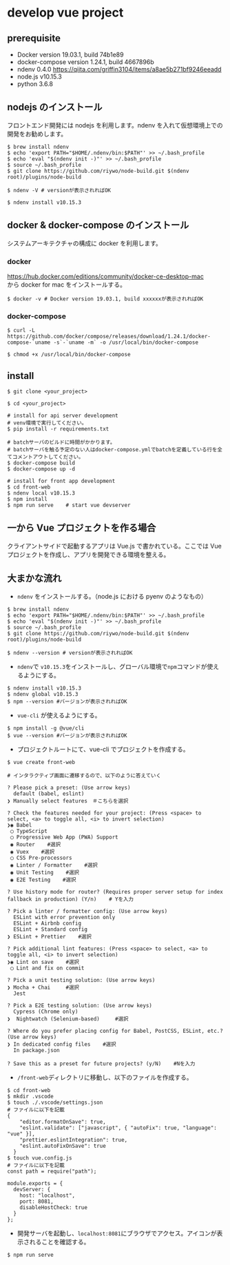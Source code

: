 # develop vue project

## prerequisite

- Docker version 19.03.1, build 74b1e89
- docker-compose version 1.24.1, build 4667896b
- ndenv 0.4.0 https://qiita.com/griffin3104/items/a8ae5b271bf9246eeadd
- node.js v10.15.3
- python 3.6.8

## nodejs のインストール

フロントエンド開発には nodejs を利用します。ndenv を入れて仮想環境上での開発をお勧めします。

```
$ brew install ndenv
$ echo 'export PATH="$HOME/.ndenv/bin:$PATH"' >> ~/.bash_profile
$ echo 'eval "$(ndenv init -)"' >> ~/.bash_profile
$ source ~/.bash_profile
$ git clone https://github.com/riywo/node-build.git $(ndenv root)/plugins/node-build

$ ndenv -V # versionが表示されればOK

$ ndenv install v10.15.3
```

## docker & docker-compose のインストール

システムアーキテクチャの構成に docker を利用します。

### docker

https://hub.docker.com/editions/community/docker-ce-desktop-mac  
から docker for mac をインストールする。

```
$ docker -v # Docker version 19.03.1, build xxxxxxが表示されればOK
```

### docker-compose

```
$ curl -L https://github.com/docker/compose/releases/download/1.24.1/docker-compose-`uname -s`-`uname -m` -o /usr/local/bin/docker-compose

$ chmod +x /usr/local/bin/docker-compose
```

## install

```
$ git clone <your_project>

$ cd <your_project>

# install for api server development
# venv環境で実行してください。
$ pip install -r requirements.txt

# batchサーバのビルドに時間がかかります。
# batchサーバを触る予定のない人はdocker-compose.ymlでbatchを定義している行を全てコメントアウトしてください。
$ docker-compose build
$ docker-compose up -d

# install for front app development
$ cd front-web
$ ndenv local v10.15.3
$ npm install
$ npm run serve    # start vue devserver
```

## 一から Vue プロジェクトを作る場合

クライアントサイドで起動するアプリは Vue.js で書かれている。ここでは Vue プロジェクトを作成し、アプリを開発できる環境を整える。

## 大まかな流れ

- `ndenv` をインストールする。（node.js における pyenv のようなもの）

```
$ brew install ndenv
$ echo 'export PATH="$HOME/.ndenv/bin:$PATH"' >> ~/.bash_profile
$ echo 'eval "$(ndenv init -)"' >> ~/.bash_profile
$ source ~/.bash_profile
$ git clone https://github.com/riywo/node-build.git $(ndenv root)/plugins/node-build

$ ndenv --version # versionが表示されればOK
```

- `ndenv`で `v10.15.3`をインストールし、グローバル環境で`npm`コマンドが使えるようにする。

```
$ ndenv install v10.15.3
$ ndenv global v10.15.3
$ npm --version #バージョンが表示されればOK
```

- `vue-cli` が使えるようにする。

```
$ npm install -g @vue/cli
$ vue --version #バージョンが表示されればOK
```

- プロジェクトルートにて、vue-cli でプロジェクトを作成する。

```
$ vue create front-web

# インタラクティブ画面に遷移するので、以下のように答えていく

? Please pick a preset: (Use arrow keys)
  default (babel, eslint)
❯ Manually select features　＃こちらを選択

? Check the features needed for your project: (Press <space> to select, <a> to toggle all, <i> to invert selection)
❯◉ Babel
 ◯ TypeScript
 ◯ Progressive Web App (PWA) Support
 ◉ Router    #選択
 ◉ Vuex    #選択
 ◯ CSS Pre-processors
 ◉ Linter / Formatter    #選択
 ◉ Unit Testing    #選択
 ◉ E2E Testing    #選択

? Use history mode for router? (Requires proper server setup for index fallback in production) (Y/n)    # Yを入力

? Pick a linter / formatter config: (Use arrow keys)
  ESLint with error prevention only
  ESLint + Airbnb config
  ESLint + Standard config
❯ ESLint + Prettier    #選択

? Pick additional lint features: (Press <space> to select, <a> to toggle all, <i> to invert selection)
❯◉ Lint on save    #選択
 ◯ Lint and fix on commit

? Pick a unit testing solution: (Use arrow keys)
❯ Mocha + Chai     #選択
  Jest

? Pick a E2E testing solution: (Use arrow keys)
  Cypress (Chrome only)
❯  Nightwatch (Selenium-based)     #選択

? Where do you prefer placing config for Babel, PostCSS, ESLint, etc.? (Use arrow keys)
❯ In dedicated config files    #選択
  In package.json

? Save this as a preset for future projects? (y/N)    #Nを入力
```

- `/front-web`ディレクトリに移動し、以下のファイルを作成する。

```
$ cd front-web
$ mkdir .vscode
$ touch ./.vscode/settings.json
# ファイルに以下を記載
{
    "editor.formatOnSave": true,
    "eslint.validate": ["javascript", { "autoFix": true, "language": "vue" }],
    "prettier.eslintIntegration": true,
    "eslint.autoFixOnSave": true
  }
$ touch vue.config.js
# ファイルに以下を記載
const path = require("path");

module.exports = {
  devServer: {
    host: "localhost",
    port: 8081,
    disableHostCheck: true
  }
};

```

- 開発サーバを起動し、`localhost:8081`にブラウザでアクセス。アイコンが表示されることを確認する。

```
$ npm run serve
```
